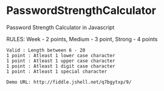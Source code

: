 PasswordStrengthCalculator
==========================

Password Strength Calculator in Javascript

RULES: Week - 2 points, Medium - 3 point, Strong - 4 points

    Valid : Length between 6 - 20
    1 point : Atleast 1 lower case character
    1 point : Atleast 1 upper case character
    1 point : Atleast 1 digit case character
    1 point : Atleast 1 special character

	Demo URL: http://fiddle.jshell.net/q7bgytxp/9/
	
	
